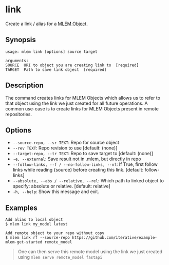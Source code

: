 # link

Create a link / alias for a [MLEM Object](/doc/user-guide/basic-concepts#mlem-objects).

## Synopsis

```usage
usage: mlem link [options] source target

arguments:
SOURCE  URI to object you are creating link to  [required]
TARGET  Path to save link object  [required]
```

## Description

The command creates links for MLEM Objects which allows us to refer to that object using the link we just created for all future operations. A common use-case is to create links for MLEM Objects present in remote repositories.

## Options

- `--source-repo, --sr TEXT`: Repo for source object
- `--rev TEXT`: Repo revision to use  [default: (none)]
- `--target-repo, --tr TEXT`: Repo to save target to  [default: (none)]
- `-e, --external`: Save result not in .mlem, but directly in repo
- `--follow-links, --f / --no-follow-links, --nf`: If True, first follow links while reading {source} before creating this link. [default: follow-links]
- `--absolute, --abs / --relative, --rel`: Which path to linked object to specify: absolute or relative. [default: relative]
- `-h, --help`: Show this message and exit.

## Examples

```mlem
Add alias to local object
$ mlem link my_model latest

Add remote object to your repo without copy
$ mlem link rf --source-repo https://github.com/iterative/example-mlem-get-started remote_model
```

> One can then serve this remote model using the link we just created using `mlem serve remote_model fastapi`
